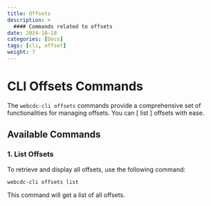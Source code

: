 ```yaml
---
title: Offsets
description: >
  #### Commands related to offsets
date: 2024-10-18
categories: [Docs]
tags: [cli, offset]
weight: 7
---
```


# CLI Offsets Commands

The `webcdc-cli offsets` commands provide a comprehensive set of functionalities for managing offsets. You can [ list ] offsets with ease.

## Available Commands

### 1. List Offsets

To retrieve and display all offsets, use the following command:

```bash
webcdc-cli offsets list
```

This command will get a list of all offsets.
